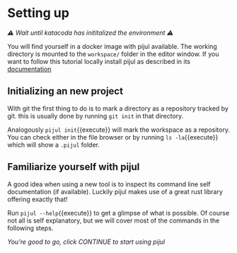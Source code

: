 # Setting up

*⚠️ Wait until katacoda has inititalized the environment ⚠️*

You will find yourself in a docker image with pijul available. The working directory is mounted to the `workspace/` folder in the editor window.
If you want to follow this tutorial locally install pijul as described in its [documentation](https://pijul.org/manual/installing.html)

## Initializing an new project

With git the first thing to do is to mark a directory as a repository tracked by git. this is usually done by running `git init` in that directory.

Analogously `pijul init`{{execute}} will mark the workspace as a repository. You can check either in the file browser or by running `ls -la`{{execute}} which will show a `.pijul` folder.

## Familiarize yourself with pijul

A good idea when using a new tool is to inspect its command line self documentation (if available). Luckily pijul makes use of a great rust library offering exactly that!

Run `pijul --help`{{execute}} to get a glimpse of what is possible. Of course not all is self explanatory, but we will cover most of the commands in the following steps.

*You're good to go, click CONTINUE to start using pijul*
